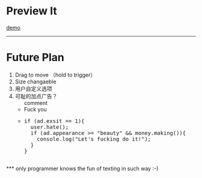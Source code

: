 <h1>Preview It</h1>

<script>
var hate=1;
function hate()
{ 
  var adSizePercentage=adSize/window;
  hate = hate/adSizePercentage;
}
</script>

<a href="http://aahung.github.io/previewIt">demo</a>
<hr/>
<h1>Future Plan</h1>
<ol>
  <li>Drag to move （hold to trigger）</li>
  <li>Size changaeble</li>
  <li>用户自定义选项</li>
  <li>可耻的加点广告？
    <ul>comment
      <li>Fuck you</li>
      <li>
        <pre>
if (ad.exsit == 1){
  user.hate();
  if (ad.appearance >= "beauty" && money.making()){
    console.log("Let's fucking do it!");
  }
}
        </pre>
      </li>
    </ul>
  </li>
</ol>
<p>*** only programmer knows the fun of texting in such way :-) </p>
